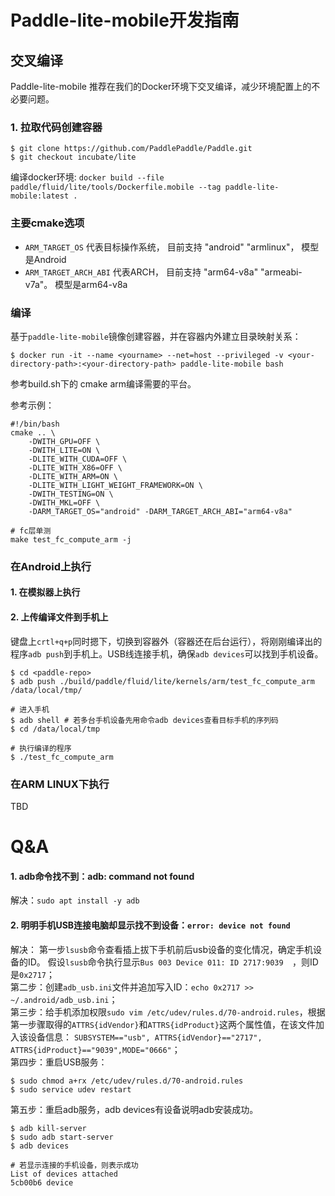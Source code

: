 
# Paddle-lite-mobile开发指南

## 交叉编译

Paddle-lite-mobile 推荐在我们的Docker环境下交叉编译，减少环境配置上的不必要问题。

### 1. 拉取代码创建容器

```shell
$ git clone https://github.com/PaddlePaddle/Paddle.git
$ git checkout incubate/lite
```

编译docker环境:
`docker build --file paddle/fluid/lite/tools/Dockerfile.mobile --tag paddle-lite-mobile:latest . `

### 主要cmake选项
                
- `ARM_TARGET_OS` 代表目标操作系统， 目前支持 "android" "armlinux"， 模型是Android
- `ARM_TARGET_ARCH_ABI` 代表ARCH， 目前支持 "arm64-v8a" "armeabi-v7a"。 模型是arm64-v8a

### 编译

基于`paddle-lite-mobile`镜像创建容器，并在容器内外建立目录映射关系：

```shell
$ docker run -it --name <yourname> --net=host --privileged -v <your-directory-path>:<your-directory-path> paddle-lite-mobile bash
```

参考build.sh下的 cmake arm编译需要的平台。

参考示例：

```shell
#!/bin/bash
cmake .. \
    -DWITH_GPU=OFF \
    -DWITH_LITE=ON \
    -DLITE_WITH_CUDA=OFF \
    -DLITE_WITH_X86=OFF \
    -DLITE_WITH_ARM=ON \
    -DLITE_WITH_LIGHT_WEIGHT_FRAMEWORK=ON \
    -DWITH_TESTING=ON \
    -DWITH_MKL=OFF \
    -DARM_TARGET_OS="android" -DARM_TARGET_ARCH_ABI="arm64-v8a"

# fc层单测
make test_fc_compute_arm -j

```
### 在Android上执行

#### 1. 在模拟器上执行
#### 2. 上传编译文件到手机上

键盘上`crtl+q+p`同时摁下，切换到容器外（容器还在后台运行），将刚刚编译出的程序`adb push`到手机上。USB线连接手机，确保`adb devices`可以找到手机设备。
```shell
$ cd <paddle-repo>
$ adb push ./build/paddle/fluid/lite/kernels/arm/test_fc_compute_arm /data/local/tmp/

# 进入手机
$ adb shell # 若多台手机设备先用命令adb devices查看目标手机的序列码
$ cd /data/local/tmp

# 执行编译的程序
$ ./test_fc_compute_arm
```

### 在ARM LINUX下执行

TBD

# Q&A

#### 1. adb命令找不到：adb: command not found  
解决：`sudo apt install -y adb`   

#### 2. 明明手机USB连接电脑却显示找不到设备：`error: device not found`  
解决：
第一步`lsusb`命令查看插上拔下手机前后usb设备的变化情况，确定手机设备的ID。  假设`lsusb`命令执行显示`Bus 003 Device 011: ID 2717:9039  `，则ID是`0x2717`；  
第二步：创建`adb_usb.ini`文件并追加写入ID：`echo 0x2717 >> ~/.android/adb_usb.ini`；  
第三步：给手机添加权限`sudo vim /etc/udev/rules.d/70-android.rules`，根据第一步骤取得的`ATTRS{idVendor}`和`ATTRS{idProduct}`这两个属性值，在该文件加入该设备信息：
 `SUBSYSTEM=="usb", ATTRS{idVendor}=="2717", ATTRS{idProduct}=="9039",MODE="0666"`；  
第四步：重启USB服务：
```shell
$ sudo chmod a+rx /etc/udev/rules.d/70-android.rules
$ sudo service udev restart
```
第五步：重启adb服务，adb devices有设备说明adb安装成功。  
```shell
$ adb kill-server
$ sudo adb start-server
$ adb devices

# 若显示连接的手机设备，则表示成功
List of devices attached
5cb00b6 device
```
